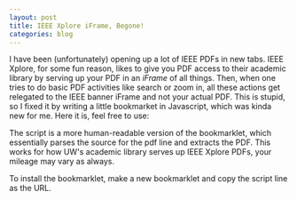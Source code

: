 ```yaml
---
layout: post
title: IEEE Xplore iFrame, Begone! 
categories: blog
---
```


I have been (unfortunately) opening up a lot of IEEE PDFs in new tabs. IEEE Xplore, for some fun reason, likes to give you PDF access to their academic library by serving up your PDF in an *iFrame* of all things. Then, when one tries to do basic PDF activities like search or zoom in, all these actions get relegated to the IEEE banner iFrame and not your actual PDF. This is stupid, so I fixed it by writing a little bookmarket in Javascript, which was kinda new for me. Here it is, feel free to use:

<script src="https://gist.github.com/amritamaz/0714b280999288a8d5f6.js"></script>

The script is a more human-readable version of the bookmarklet, which essentially parses the source for the pdf line and extracts the PDF. This works for how UW's academic library serves up IEEE Xplore PDFs, your mileage may vary as always.

To install the bookmarklet, make a new bookmarklet and copy the script line as the URL. 
